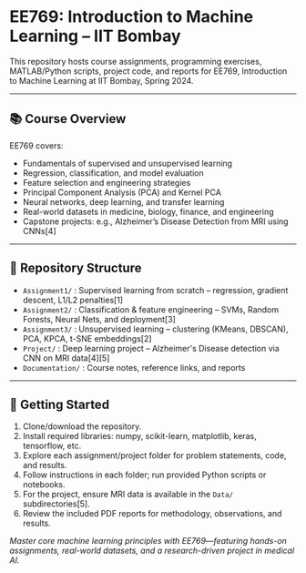 # EE769: Introduction to Machine Learning – IIT Bombay

This repository hosts course assignments, programming exercises, MATLAB/Python scripts, project code, and reports for EE769, Introduction to Machine Learning at IIT Bombay, Spring 2024.

---

## 📚 Course Overview

EE769 covers:
- Fundamentals of supervised and unsupervised learning
- Regression, classification, and model evaluation
- Feature selection and engineering strategies
- Principal Component Analysis (PCA) and Kernel PCA
- Neural networks, deep learning, and transfer learning
- Real-world datasets in medicine, biology, finance, and engineering
- Capstone projects: e.g., Alzheimer’s Disease Detection from MRI using CNNs[4]

---

## 📁 Repository Structure

- `Assignment1/` : Supervised learning from scratch – regression, gradient descent, L1/L2 penalties[1]
- `Assignment2/` : Classification & feature engineering – SVMs, Random Forests, Neural Nets, and deployment[3]
- `Assignment3/` : Unsupervised learning – clustering (KMeans, DBSCAN), PCA, KPCA, t-SNE embeddings[2]
- `Project/` : Deep learning project – Alzheimer's Disease detection via CNN on MRI data[4][5]
- `Documentation/` : Course notes, reference links, and reports

---

## 🔧 Getting Started

1. Clone/download the repository.
2. Install required libraries: numpy, scikit-learn, matplotlib, keras, tensorflow, etc.
3. Explore each assignment/project folder for problem statements, code, and results.
4. Follow instructions in each folder; run provided Python scripts or notebooks.
5. For the project, ensure MRI data is available in the `Data/` subdirectories[5].
6. Review the included PDF reports for methodology, observations, and results.



*Master core machine learning principles with EE769—featuring hands-on assignments, real-world datasets, and a research-driven project in medical AI.*
